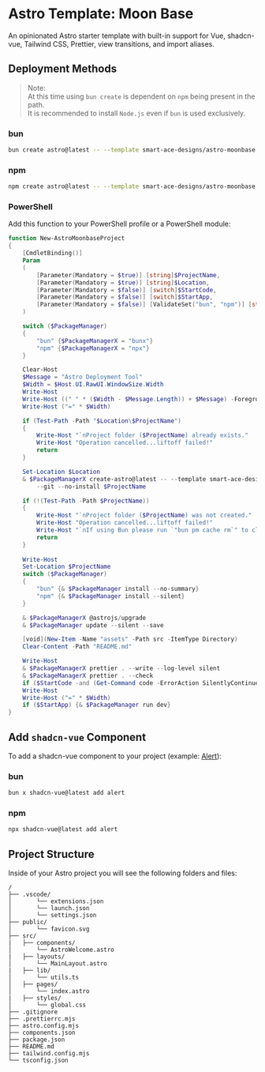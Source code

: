 # Astro Template: Moon Base

An opinionated Astro starter template with built-in support for Vue, shadcn-vue, Tailwind CSS, Prettier, view transitions, and import aliases.

## Deployment Methods
> Note:  
> At this time using `bun create` is dependent on `npm` being present in the path.  
> It is recommended to install `Node.js` even if `bun` is used exclusively.
### bun
```sh
bun create astro@latest -- --template smart-ace-designs/astro-moonbase project-name
```
### npm
```sh
npm create astro@latest -- --template smart-ace-designs/astro-moonbase project-name
```
### PowerShell
Add this function to your PowerShell profile or a PowerShell module:
```powershell
function New-AstroMoonbaseProject
{
    [CmdletBinding()]
    Param
    (
        [Parameter(Mandatory = $true)] [string]$ProjectName,
        [Parameter(Mandatory = $true)] [string]$Location,
        [Parameter(Mandatory = $false)] [switch]$StartCode,
        [Parameter(Mandatory = $false)] [switch]$StartApp,
        [Parameter(Mandatory = $false)] [ValidateSet("bun", "npm")] [string]$PackageManager = "bun"
    )

    switch ($PackageManager)
    {
        "bun" {$PackageManagerX = "bunx"}
        "npm" {$PackageManagerX = "npx"}
    }

    Clear-Host
    $Message = "Astro Deployment Tool"
    $Width = $Host.UI.RawUI.WindowSize.Width
    Write-Host
    Write-Host ((" " * ($Width - $Message.Length)) + $Message) -ForegroundColor Green
    Write-Host ("=" * $Width)

    if (Test-Path -Path "$Location\$ProjectName")
    {
        Write-Host "`nProject folder ($ProjectName) already exists."
        Write-Host "Operation cancelled...liftoff failed!"
        return
    }

    Set-Location $Location
    & $PackageManagerX create-astro@latest -- --template smart-ace-designs/astro-moonbase `
        --git --no-install $ProjectName

    if (!(Test-Path -Path $ProjectName))
    {
        Write-Host "`nProject folder ($ProjectName) was not created."
        Write-Host "Operation cancelled...liftoff failed!"
        Write-Host "`nIf using Bun please run `"bun pm cache rm`" to clear the cache and try again."
        return
    }
    
    Write-Host
    Set-Location $ProjectName
    switch ($PackageManager)
    {
        "bun" {& $PackageManager install --no-summary}
        "npm" {& $PackageManager install --silent}
    }

    & $PackageManagerX @astrojs/upgrade
    & $PackageManager update --silent --save

    [void](New-Item -Name "assets" -Path src -ItemType Directory)
    Clear-Content -Path "README.md"

    Write-Host
    & $PackageManagerX prettier . --write --log-level silent
    & $PackageManagerX prettier . --check
    if ($StartCode -and (Get-Command code -ErrorAction SilentlyContinue)) {code .}
    Write-Host
    Write-Host ("=" * $Width)
    if ($StartApp) {& $PackageManager run dev}
}
```

## Add `shadcn-vue` Component
To add a shadcn-vue component to your project (example: [Alert](https://www.shadcn-vue.com/docs/components/alert.html)):
### bun
```sh
bun x shadcn-vue@latest add alert
```
### npm
```sh
npx shadcn-vue@latest add alert
```

## Project Structure

Inside of your Astro project you will see the following folders and files:

```text
/
├── .vscode/
│       └── extensions.json
│       └── launch.json
│       └── settings.json
├── public/
│       └── favicon.svg
├── src/
|   ├── components/
│       └── AstroWelcome.astro
|   ├── layouts/
│       └── MainLayout.astro
|   ├── lib/
│       └── utils.ts
│   ├── pages/
│       └── index.astro
|   ├── styles/
│       └── global.css
├── .gitignore
├── .prettierrc.mjs
├── astro.config.mjs
├── components.json
├── package.json
├── README.md
├── tailwind.config.mjs
└── tsconfig.json
```

